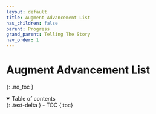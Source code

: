 ```yaml
---
layout: default
title: Augment Advancement List
has_children: false
parent: Progress
grand_parent: Telling The Story
nav_order: 1
---
```

# Augment Advancement List
{: .no_toc }

<details open markdown="block">
  <summary>
    Table of contents
  </summary>
  {: .text-delta }
- TOC
{:toc}
</details>

